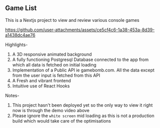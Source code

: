 ## Game List

This is a Nextjs project to view and review various console games

https://github.com/user-attachments/assets/ce5cf4c6-1a38-453a-8d39-a1438dc4ae76

Highlights-

1) A 3D responsive animated background
2) A fully functioning Postgresql Database connected to the app from which all data is fetched on initial loading
3) Implementation of a Public API ie gamebomb.com. All the data except from the user input is fetched from this API
4) A Fresh and vibrant frontend
5) Intuitive use of React Hooks

Notes-

1) This project hasn't been deployed yet so the only way to view it right now is through the demo video above
2) Please ignore the ```white screen``` mid loading as this is not a production build which would take care of the optimisations



